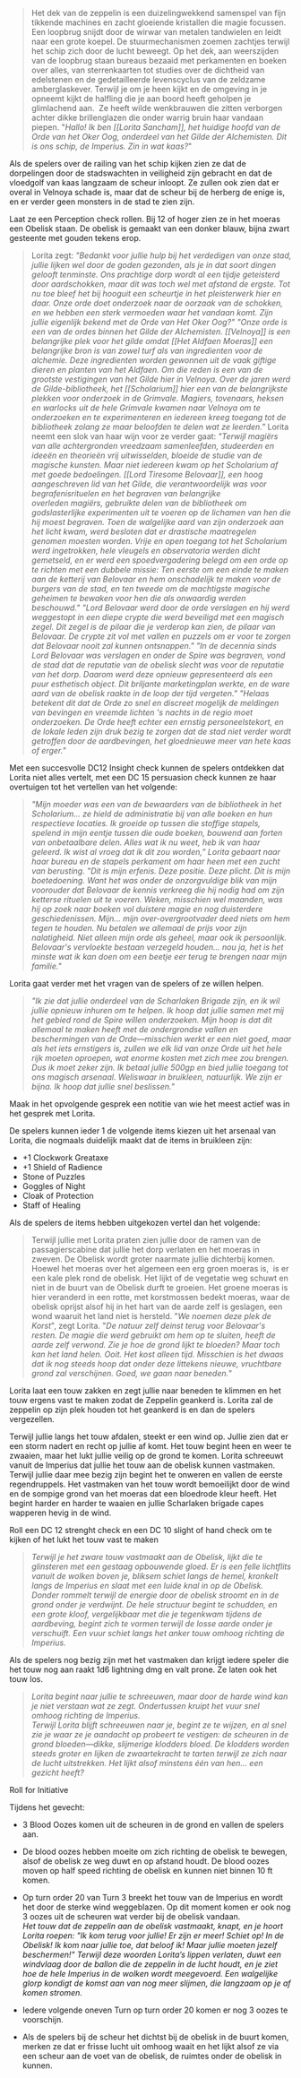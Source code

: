 >Het dek van de zeppelin is een duizelingwekkend samenspel van fijn tikkende machines en zacht gloeiende kristallen die magie focussen. Een loopbrug snijdt door de wirwar van metalen tandwielen en leidt naar een grote koepel. De stuurmechanismen zoemen zachtjes terwijl het schip zich door de lucht beweegt. Op het dek, aan weerszijden van de loopbrug staan bureaus bezaaid met perkamenten en boeken over alles, van sterrenkaarten tot studies over de dichtheid van edelstenen en de gedetailleerde levenscyclus van de zeldzame amberglaskever.
>Terwijl je om je heen kijkt en de omgeving in je opneemt kijkt de halfling die je aan boord heeft geholpen je glimlachend aan.  Ze heeft wilde wenkbrauwen die zitten verborgen achter dikke brillenglazen die onder warrig bruin haar vandaan piepen. 
>"*Hallo! Ik ben [[Lorita Sancham]], het huidige hoofd van de Orde van het Oker Oog, onderdeel van het Gilde der Alchemisten. Dit is ons schip, de Imperius. Zin in wat kaas?*"

Als de spelers over de railing van het schip kijken zien ze dat de dorpelingen door de stadswachten in veiligheid zijn gebracht en dat de vloedgolf van kaas langzaam de scheur inloopt. Ze zullen ook zien dat er overal in Velnoya schade is, maar dat de scheur bij de herberg de enige is, en er verder geen monsters in de stad te zien zijn.

Laat ze een Perception check rollen. Bij 12 of hoger zien ze in het moeras een Obelisk staan. De obelisk is gemaakt van een donker blauw, bijna zwart gesteente met gouden tekens erop.

>Lorita zegt: *"Bedankt voor jullie hulp bij het verdedigen van onze stad, jullie lijken wel door de goden gezonden, als je in dat soort dingen gelooft tenminste. Ons prachtige dorp wordt al een tijdje geteisterd door aardschokken, maar dit was toch wel met afstand de ergste. Tot nu toe bleef het bij hooguit een scheurtje in het pleisterwerk hier en daar. Onze orde doet onderzoek naar de oorzaak van de schokken, en we hebben een sterk vermoeden waar het vandaan komt. Zijn jullie eigenlijk bekend met de Orde van Het Oker Oog?"*
>*"Onze orde is een van de ordes binnen het Gilde der Alchemisten. [[Velnoya]] is een belangrijke plek voor het gilde omdat [[Het Aldfaen Moeras]] een belangrijke bron is van zowel turf als van ingredienten voor de alchemie. Deze ingredienten worden gewonnen uit de vaak giftige dieren en planten van het Aldfaen. Om die reden is een van de grootste vestigingen van het Gilde hier in Velnoya. Over de jaren werd de Gilde-bibliotheek, het [[Scholarium]] hier een van de belangrijkste plekken voor onderzoek in de Grimvale. Magiers, tovenaars, heksen en warlocks uit de hele Grimvale kwamen naar Velnoya om te onderzoeken en te experimenteren en iedereen kreeg toegang tot de bibliotheek zolang ze maar beloofden te delen wat ze leerden."*
>Lorita neemt een slok van haar wijn voor ze verder gaat: 
>*"Terwijl magiërs van alle achtergronden vreedzaam samenleefden, studeerden en ideeën en theorieën vrij uitwisselden, bloeide de studie van de magische kunsten. Maar niet iedereen kwam op het Scholarium af met goede bedoelingen. [[Lord Tiresome Belovaar]], een hoog aangeschreven lid van het Gilde, die verantwoordelijk was voor begrafenisrituelen en het begraven van belangrijke overleden magiërs, gebruikte delen van de bibliotheek om godslasterlijke experimenten uit te voeren op de lichamen van hen die hij moest begraven. Toen de walgelijke aard van zijn onderzoek aan het licht kwam, werd besloten dat er drastische maatregelen genomen moesten worden. Vrije en open toegang tot het Scholarium werd ingetrokken, hele vleugels en observatoria werden dicht gemetseld, en er werd een spoedvergadering belegd om een orde op te richten met een dubbele missie: Ten eerste om een einde te maken aan de ketterij van Belovaar en hem onschadelijk te maken voor de burgers van de stad, en ten tweede om de machtigste magische geheimen te bewaken voor hen die als onwaardig werden beschouwd."*
>*"Lord Belovaar werd door de orde verslagen en hij werd weggestopt in een diepe crypte die werd beveiligd met een magisch zegel. Dit zegel is de pilaar die je verderop kan zien, de pilaar van Belovaar. De crypte zit vol met vallen en puzzels om er voor te zorgen dat Belovaar nooit zal kunnen ontsnappen."*
> *"In de decennia sinds Lord Belovaar was verslagen en onder de Spire was begraven, vond de stad dat de reputatie van de obelisk slecht was voor de reputatie van het dorp. Daarom werd deze opnieuw gepresenteerd als een puur esthetisch object. Dit briljante marketingplan werkte, en de ware aard van de obelisk raakte in de loop der tijd vergeten."*
> *"Helaas betekent dit dat de Orde zo snel en discreet mogelijk de meldingen van bevingen en vreemde lichten 's nachts in de regio moet onderzoeken. De Orde heeft echter een ernstig personeelstekort, en de lokale leden zijn druk bezig te zorgen dat de stad niet verder wordt getroffen door de aardbevingen, het gloednieuwe meer van hete kaas of erger."*

Met een succesvolle DC12 Insight check kunnen de spelers ontdekken dat Lorita niet alles vertelt, met een DC 15 persuasion check kunnen ze haar overtuigen tot het vertellen van het volgende:  

>*"Mijn moeder was een van de bewaarders van de bibliotheek in het Scholarium... ze hield de administratie bij van alle boeken en hun respectieve locaties. Ik groeide op tussen die stoffige stapels, spelend in mijn eentje tussen die oude boeken, bouwend aan forten van onbetaalbare delen. Alles wat ik nu weet, heb ik van haar geleerd. Ik wist al vroeg dat ik dit zou worden,” Lorita gebaart naar haar bureau en de stapels perkament om haar heen met een zucht van berusting. "Dit is mijn erfenis. Deze positie. Deze plicht. Dit is mijn boetedoening. Want het was onder de onzorgvuldige blik van mijn voorouder dat Belovaar de kennis verkreeg die hij nodig had om zijn ketterse rituelen uit te voeren. Weken, misschien wel maanden, was hij op zoek naar boeken vol duistere magie en nog duisterdere geschiedenissen. Mijn... mijn over-overgrootvader deed niets om hem tegen te houden. Nu betalen we allemaal de prijs voor zijn nalatigheid. Niet alleen mijn orde als geheel, maar ook ik persoonlijk. Belovaar's vervloekte bestaan verzegeld houden... nou ja, het is het minste wat ik kan doen om een beetje eer terug te brengen naar mijn familie."*

Lorita gaat verder met het vragen van de spelers of ze willen helpen.

>*"Ik zie dat jullie onderdeel van de Scharlaken Brigade zijn, en ik wil jullie opnieuw inhuren om te helpen. Ik hoop dat jullie samen met mij het gebied rond de Spire willen onderzoeken. Mijn hoop is dat dit allemaal te maken heeft met de ondergrondse vallen en beschermingen van de Orde—misschien werkt er een niet goed, maar als het iets ernstigers is, zullen we elk lid van onze Orde uit het hele rijk moeten oproepen, wat enorme kosten met zich mee zou brengen. Dus ik moet zeker zijn. Ik betaal jullie 500gp en bied jullie toegang tot ons magisch arsenaal. Weliswaar in bruikleen, natuurlijk. We zijn er bijna. Ik hoop dat jullie snel beslissen."*

Maak in het opvolgende gesprek een notitie van wie het meest actief was in het gesprek met Lorita.

De spelers kunnen ieder 1 de volgende items kiezen uit het arsenaal van Lorita, die nogmaals duidelijk maakt dat de items in bruikleen zijn:

- +1 Clockwork Greataxe
- +1 Shield of Radience
- Stone of Puzzles
- Goggles of Night
- Cloak of Protection
- Staff of Healing

Als de spelers de items hebben uitgekozen vertel dan het volgende:  
>Terwijl jullie met Lorita praten zien jullie door de ramen van de passagierscabine dat jullie het dorp verlaten en het moeras in zweven. De Obelisk wordt groter naarmate jullie dichterbij komen. Hoewel het moeras over het algemeen een erg groen moeras is,  is er een kale plek rond de obelisk. Het lijkt of de vegetatie weg schuwt en niet in de buurt van de Obelisk durft te groeien. Het groene moeras is hier veranderd in een rotte, met korstmossen bedekt moeras, waar de obelisk oprijst alsof hij in het hart van de aarde zelf is geslagen, een wond waaruit het land niet is hersteld. 
>"*We noemen deze plek de Korst*", zegt Lorita. "*De natuur zelf deinst terug voor Belovaar's resten. De magie die werd gebruikt om hem op te sluiten, heeft de aarde zelf verwond. Zie je hoe de grond lijkt te bloeden? Maar toch kan het land helen. Ooit. Het kost alleen tijd. Misschien is het dwaas dat ik nog steeds hoop dat onder deze littekens nieuwe, vruchtbare grond zal verschijnen. Goed, we gaan naar beneden.*"

Lorita laat een touw zakken en zegt jullie naar beneden te klimmen en het touw ergens vast te maken zodat de Zeppelin geankerd is. Lorita zal de zeppelin op zijn plek houden tot het geankerd is en dan de spelers vergezellen. 

Terwijl jullie langs het touw afdalen, steekt er een wind op. Jullie zien dat er een storm nadert en recht op jullie af komt. Het touw begint heen en weer te zwaaien, maar het lukt jullie veilig op de grond te komen. Lorita schreeuwt vanuit de Imperius dat jullie het touw aan de obelisk kunnen vastmaken. Terwijl jullie daar mee bezig zijn begint het te onweren en vallen de eerste regendruppels. Het vastmaken van het touw wordt bemoeilijkt door de wind en de sompige grond van het moeras dat een bloedrode kleur heeft. Het begint harder en harder te waaien en jullie Scharlaken brigade capes wapperen hevig in de wind.

Roll een DC 12 strenght check en een DC 10 slight of hand check om te kijken of het lukt het touw vast te maken

>*Terwijl je het zware touw vastmaakt aan de Obelisk, lijkt die te glinsteren met een gestaag opbouwende gloed. Er is een felle lichtflits vanuit de wolken boven je, bliksem schiet langs de hemel, kronkelt langs de Imperius en slaat met een luide knal in op de Obelisk. Donder rommelt terwijl de energie door de obelisk stroomt en in de grond onder je verdwijnt. De hele structuur begint te schudden, en een grote kloof, vergelijkbaar met die je tegenkwam tijdens de aardbeving, begint zich te vormen terwijl de losse aarde onder je verschuift. Een vuur schiet langs het anker touw omhoog richting de Imperius.*  

Als de spelers nog bezig zijn met het vastmaken dan krijgt iedere speler die het touw nog aan raakt 1d6 lightning dmg en valt prone. Ze laten ook het touw los.

>*Lorita begint naar jullie te schreeuwen, maar door de harde wind kan je niet verstaan wat ze zegt. Ondertussen kruipt het vuur snel omhoog richting de Imperius.*   
*Terwijl Lorita blijft schreeuwen naar je, begint ze te wijzen, en al snel zie je waar ze je aandacht op probeert te vestigen: de scheuren in de grond bloeden—dikke, slijmerige klodders bloed. De klodders worden steeds groter en lijken de zwaartekracht te tarten terwijl ze zich naar de lucht uitstrekken. Het lijkt alsof minstens één van hen... een gezicht heeft?*

Roll for Initiative

Tijdens het gevecht:

- 3 Blood Oozes komen uit de scheuren in de grond en vallen de spelers aan.
- De blood oozes hebben moeite om zich richting de obelisk te bewegen, alsof de obelisk ze weg duwt en op afstand houdt. De blood oozes moven op half speed richting de obelisk en kunnen niet binnen 10 ft komen.
- Op turn order 20 van Turn 3 breekt het touw van de Imperius en wordt het door de sterke wind weggeblazen. Op dit moment komen er ook nog 3 oozes uit de scheuren wat verder bij de obelisk vandaan.  
    *Het touw dat de zeppelin aan de obelisk vastmaakt, knapt, en je hoort Lorita roepen: "Ik kom terug voor jullie! Er zijn er meer! Schiet op! In de Obelisk! Ik kom naar jullie toe, dat beloof ik! Maar jullie moeten jezelf beschermen!" Terwijl deze woorden Lorita’s lippen verlaten, duwt een windvlaag door de ballon die de zeppelin in de lucht houdt, en je ziet hoe de hele Imperius in de wolken wordt meegevoerd. Een walgelijke glorp kondigt de komst aan van nog meer slijmen, die langzaam op je af komen stromen.*  
    
- Iedere volgende oneven Turn op turn order 20 komen er nog 3 oozes te voorschijn.
- Als de spelers bij de scheur het dichtst bij de obelisk in de buurt komen, merken ze dat er frisse lucht uit omhoog waait en het lijkt alsof ze via een scheur aan de voet van de obelisk, de ruimtes onder de obelisk in kunnen.